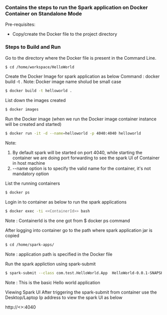 
### Contains the steps to run the Spark application on Docker Container on Standalone Mode

Pre-requisites:

* Copy/create the Docker file to the project directory

### Steps to Build and Run

Go to the directory where the Docker file is present in the Command Line.
```sh
$ cd /home/workspace/HelloWorld
```
Create the Docker Image for spark application as below
Command : docker build -t <image-name> .
Note: Docker image name sholud be small case
```sh
$ docker build -t helloworld .
```

List down the images created

```sh
$ docker images
```

Run the Docker image 
(when we run the Docker image container instance will be created and started)
```sh
$ docker run -it -d --name=helloworld -p 4040:4040 helloworld
```
Note: 
1. By default spark will be started on port 4040, while starting the container we are doing port forwarding to see the spark UI of Container in host machine
2. --name option is to specify the valid name for the container, it's not mandatory option

List the running containers
```sh
$ docker ps
```

Login in to container as below to run the spark applications
```sh
$ docker exec -ti <<ContainerId>> bash
```
Note : ContainerId is the one got from $ docker ps command  

After logging into container go to the path where spark application jar is copied 
```sh
$ cd /home/spark-apps/
```
Note : application path is specified in the Docker file

Run the spark appliction using spark-submit
```sh
$ spark-submit --class com.test.HelloWorld.App  HelloWorld-0.0.1-SNAPSHOT.jar
```
Note : This is the basic Hello world application 

Viewing Spark UI
After triggering the spark-submit from container use the Desktop/Laptop Ip address to view the spark UI as below

http://<<IpAddess>>:4040

